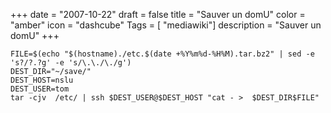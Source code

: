 +++
date = "2007-10-22"
draft = false
title = "Sauver un domU"
color = "amber"
icon = "dashcube"
Tags = [ "mediawiki"]
description = "Sauver un domU"
+++

    FILE=$(echo "$(hostname)./etc.$(date +%Y%m%d-%H%M).tar.bz2" | sed -e 's?/?.?g' -e 's/\.\./\./g')
    DEST_DIR="~/save/"
    DEST_HOST=nslu
    DEST_USER=tom
    tar -cjv  /etc/ | ssh $DEST_USER@$DEST_HOST "cat - >  $DEST_DIR$FILE"
